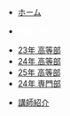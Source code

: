 <!-- _navbar.md -->

<!-- ![Logo](https://enable01010.github.io/MyWeb/Image/box.png ':height=30') -->

* [ホーム](README.md)

* <div style="color: white;">授業一覧</div>
<ul class="nav-dropdown">
    <li><a href="#/HighSchool_2023/Title.md">23年 高等部</a></li>
    <li><a href="#/HighSchool_2024/Title.md">24年 高等部</a></li>
    <li><a href="#/HighSchool_2025/Title.md">25年 高等部</a></li>
    <li><a href="#/VocationalSchool_2024/Title.md">24年 専門部</a></li>
</ul>

* [講師紹介](Portfolio/Portfolio.md)